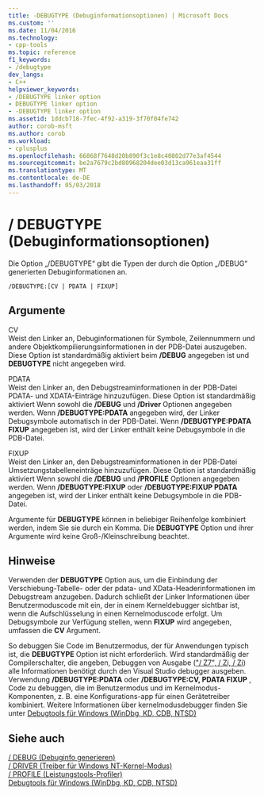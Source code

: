 ```yaml
---
title: -DEBUGTYPE (Debuginformationsoptionen) | Microsoft Docs
ms.custom: ''
ms.date: 11/04/2016
ms.technology:
- cpp-tools
ms.topic: reference
f1_keywords:
- /debugtype
dev_langs:
- C++
helpviewer_keywords:
- /DEBUGTYPE linker option
- DEBUGTYPE linker option
- -DEBUGTYPE linker option
ms.assetid: 1ddcb718-7fec-4f92-a319-3f70f04fe742
author: corob-msft
ms.author: corob
ms.workload:
- cplusplus
ms.openlocfilehash: 66868f7648d20b890f3c1e8c40802d77e3af4544
ms.sourcegitcommit: be2a7679c2bd80968204dee03d13ca961eaa31ff
ms.translationtype: MT
ms.contentlocale: de-DE
ms.lasthandoff: 05/03/2018
---
```

# <a name="debugtype-debug-info-options"></a>/ DEBUGTYPE (Debuginformationsoptionen)
Die Option „/DEBUGTYPE“ gibt die Typen der durch die Option „/DEBUG“ generierten Debuginformationen an.  
  
```  
/DEBUGTYPE:[CV | PDATA | FIXUP]  
```  
  
## <a name="arguments"></a>Argumente  
 CV  
 Weist den Linker an, Debuginformationen für Symbole, Zeilennummern und andere Objektkompilierungsinformationen in der PDB-Datei auszugeben. Diese Option ist standardmäßig aktiviert beim **/DEBUG** angegeben ist und **DEBUGTYPE** nicht angegeben wird.  
  
 PDATA  
 Weist den Linker an, den Debugstreaminformationen in der PDB-Datei PDATA- und XDATA-Einträge hinzuzufügen. Diese Option ist standardmäßig aktiviert Wenn sowohl die **/DEBUG** und **/Driver** Optionen angegeben werden. Wenn **/DEBUGTYPE:PDATA** angegeben wird, der Linker Debugsymbole automatisch in der PDB-Datei. Wenn **/DEBUGTYPE:PDATA FIXUP** angegeben ist, wird der Linker enthält keine Debugsymbole in die PDB-Datei.  
  
 FIXUP  
 Weist den Linker an, den Debugstreaminformationen in der PDB-Datei Umsetzungstabelleneinträge hinzuzufügen. Diese Option ist standardmäßig aktiviert Wenn sowohl die **/DEBUG** und **/PROFILE** Optionen angegeben werden. Wenn **/DEBUGTYPE:FIXUP** oder **/DEBUGTYPE:FIXUP PDATA** angegeben ist, wird der Linker enthält keine Debugsymbole in die PDB-Datei.  
  
 Argumente für **DEBUGTYPE** können in beliebiger Reihenfolge kombiniert werden, indem Sie sie durch ein Komma. Die **DEBUGTYPE** Option und ihrer Argumente wird keine Groß-/Kleinschreibung beachtet.  
  
## <a name="remarks"></a>Hinweise  
 Verwenden der **DEBUGTYPE** Option aus, um die Einbindung der Verschiebung-Tabelle- oder der pdata- und XData-Headerinformationen im Debugstream anzugeben. Dadurch schließt der Linker Informationen über Benutzermoduscode mit ein, der in einem Kerneldebugger sichtbar ist, wenn die Aufschlüsselung in einen Kernelmoduscode erfolgt. Um Debugsymbole zur Verfügung stellen, wenn **FIXUP** wird angegeben, umfassen die **CV** Argument.  
  
 So debuggen Sie Code im Benutzermodus, der für Anwendungen typisch ist, die **DEBUGTYPE** Option ist nicht erforderlich. Wird standardmäßig der Compilerschalter, die angeben, Debuggen von Ausgabe (["/ Z7", / Zi, / Zi](../../build/reference/z7-zi-zi-debug-information-format.md)) alle Informationen benötigt durch den Visual Studio debugger ausgeben. Verwendung **/DEBUGTYPE:PDATA** oder **/DEBUGTYPE:CV, PDATA FIXUP** , Code zu debuggen, die im Benutzermodus und im Kernelmodus-Komponenten, z. B. eine Konfigurations-app für einen Gerätetreiber kombiniert. Weitere Informationen über kernelmodusdebugger finden Sie unter [Debugtools für Windows (WinDbg, KD, CDB, NTSD)](http://go.microsoft.com/fwlink/p?LinkID=285651)  
  
## <a name="see-also"></a>Siehe auch  
 [/ DEBUG (Debuginfo generieren)](../../build/reference/debug-generate-debug-info.md)   
 [/ DRIVER (Treiber für Windows NT-Kernel-Modus)](../../build/reference/driver-windows-nt-kernel-mode-driver.md)   
 [/ PROFILE (Leistungstools-Profiler)](../../build/reference/profile-performance-tools-profiler.md)   
 [Debugtools für Windows (WinDbg, KD, CDB, NTSD)](http://go.microsoft.com/fwlink/p?LinkID=285651)